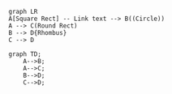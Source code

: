 ```mermaid
graph LR
A[Square Rect] -- Link text --> B((Circle))
A --> C(Round Rect)
B --> D{Rhombus}
C --> D
```
```mermaid
graph TD;
    A-->B;
    A-->C;
    B-->D;
    C-->D;
```
